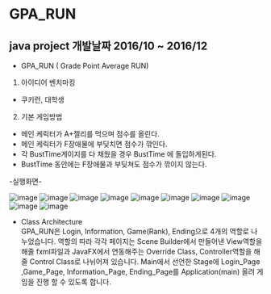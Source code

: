 # GPA_RUN
java project
개발날짜 2016/10 ~ 2016/12
---------------------------------------------

- GPA_RUN ( Grade Point Average RUN)

1. 아이디어 벤치마킹 
- 쿠키런, 대학생

2. 기본 게임방법
- 메인 케릭터가 A+젤리를 먹으며 점수를 올린다.
- 메인 케릭터가 F장애물에 부딪치면 점수가 깎인다.
- 각 BustTime게이지를 다 채웠을 경우  BustTime 에 돌입하게된다.
- BustTime 동안에는 F장애물과 부딪쳐도 점수가 깎이지 않는다.

-실행화면-

![image](https://user-images.githubusercontent.com/31503178/64944648-cc4a3a00-d8a9-11e9-8557-ad3e459a31ea.png)
![image](https://user-images.githubusercontent.com/31503178/64944663-d3714800-d8a9-11e9-9ffb-65bb0dcb3285.png)
![image](https://user-images.githubusercontent.com/31503178/64944671-d66c3880-d8a9-11e9-8dfc-003907f1946d.png)
![image](https://user-images.githubusercontent.com/31503178/64944778-16cbb680-d8aa-11e9-9a12-a928cfe259e8.png)
![image](https://user-images.githubusercontent.com/31503178/64944682-dcfab000-d8a9-11e9-9b73-e32ebf0f54cd.png)
![image](https://user-images.githubusercontent.com/31503178/64944688-dff5a080-d8a9-11e9-945f-a820a4e1f646.png)
![image](https://user-images.githubusercontent.com/31503178/64944813-277c2c80-d8aa-11e9-8c30-43d09be38fda.png)
![image](https://user-images.githubusercontent.com/31503178/64944822-2ba84a00-d8aa-11e9-9985-71847516f30b.png)
![image](https://user-images.githubusercontent.com/31503178/64944829-306cfe00-d8aa-11e9-9591-19832cd2926d.png)
![image](https://user-images.githubusercontent.com/31503178/64945290-2dbed880-d8ab-11e9-9098-b033fc51bf1f.png)

- Class Architecture  
 GPA_RUN은 Login, Information, Game(Rank), Ending으로 4개의 역할로 나누었습니다. 역할의 따라 각각 페이지는 Scene Builder에서 만들어낸 View역할을 해줄 fxml파일과 JavaFX에서 연동해주는 Override Class, Controller역할을 해줄 Control Class로 나뉘어져 있습니다.
Main에서 선언한 Stage에 Login_Page ,Game_Page, Information_Page, Ending_Page를 Application(main) 올려 게임을 진행 할 수 있도록 합니다.
